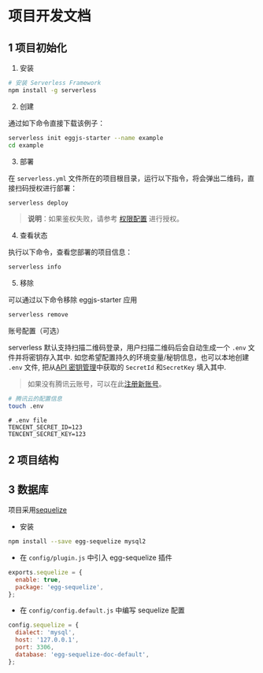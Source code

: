 # 项目开发文档

## 1 项目初始化

1. 安装

```bash
# 安装 Serverless Framework
npm install -g serverless
```

2. 创建

通过如下命令直接下载该例子：

```bash
serverless init eggjs-starter --name example
cd example
```

3. 部署

在 `serverless.yml` 文件所在的项目根目录，运行以下指令，将会弹出二维码，直接扫码授权进行部署：

```bash
serverless deploy
```

> **说明**：如果鉴权失败，请参考 [权限配置](https://cloud.tencent.com/document/product/1154/43006) 进行授权。

4. 查看状态

执行以下命令，查看您部署的项目信息：

```bash
serverless info
```

5. 移除

可以通过以下命令移除 eggjs-starter 应用

```bash
serverless remove
```

账号配置（可选）

serverless 默认支持扫描二维码登录，用户扫描二维码后会自动生成一个 `.env` 文件并将密钥存入其中.
如您希望配置持久的环境变量/秘钥信息，也可以本地创建 `.env` 文件, 
把从[API 密钥管理](https://console.cloud.tencent.com/cam/capi)中获取的 `SecretId` 和`SecretKey` 填入其中.

> 如果没有腾讯云账号，可以在此[注册新账号](https://cloud.tencent.com/register)。

```bash
# 腾讯云的配置信息
touch .env
```

```
# .env file
TENCENT_SECRET_ID=123
TENCENT_SECRET_KEY=123
```

## 2 项目结构

## 3 数据库

项目采用[sequelize](http://docs.sequelizejs.com/) 

- 安装

```bash
npm install --save egg-sequelize mysql2
```

- 在 `config/plugin.js` 中引入 egg-sequelize 插件

```javascript
exports.sequelize = {
  enable: true,
  package: 'egg-sequelize',
};
```

- 在 `config/config.default.js` 中编写 sequelize 配置

```javascript
config.sequelize = {
  dialect: 'mysql',
  host: '127.0.0.1',
  port: 3306,
  database: 'egg-sequelize-doc-default',
};
```

